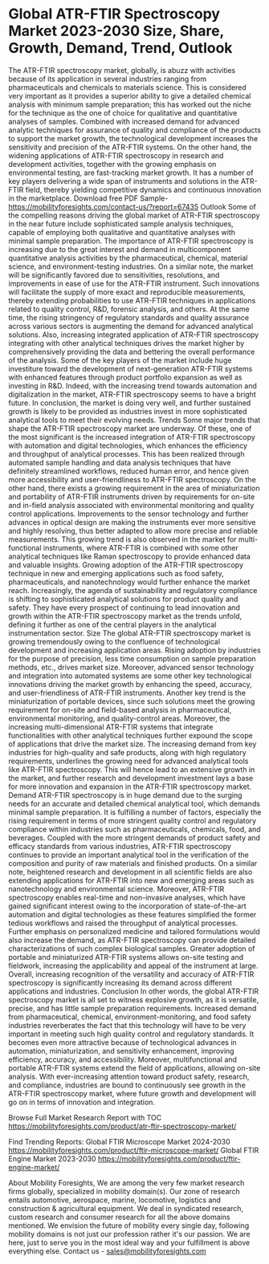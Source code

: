 # Global ATR-FTIR Spectroscopy Market 2023-2030 Size, Share, Growth, Demand, Trend, Outlook
The ATR-FTIR spectroscopy market, globally, is abuzz with activities because of its application in several industries ranging from pharmaceuticals and chemicals to materials science. This is considered very important as it provides a superior ability to give a detailed chemical analysis with minimum sample preparation; this has worked out the niche for the technique as the one of choice for qualitative and quantitative analyses of samples. Combined with increased demand for advanced analytic techniques for assurance of quality and compliance of the products to support the market growth, the technological development increases the sensitivity and precision of the ATR-FTIR systems. On the other hand, the widening applications of ATR-FTIR spectroscopy in research and development activities, together with the growing emphasis on environmental testing, are fast-tracking market growth. It has a number of key players delivering a wide span of instruments and solutions in the ATR-FTIR field, thereby yielding competitive dynamics and continuous innovation in the marketplace.
Download free PDF Sample- https://mobilityforesights.com/contact-us/?report=67435
Outlook
Some of the compelling reasons driving the global market of ATR-FTIR spectroscopy in the near future include sophisticated sample analysis techniques, capable of employing both qualitative and quantitative analyses with minimal sample preparation. The importance of ATR-FTIR spectroscopy is increasing due to the great interest and demand in multicomponent quantitative analysis activities by the pharmaceutical, chemical, material science, and environment-testing industries. On a similar note, the market will be significantly favored due to sensitivities, resolutions, and improvements in ease of use for the ATR-FTIR instrument. Such innovations will facilitate the supply of more exact and reproducible measurements, thereby extending probabilities to use ATR-FTIR techniques in applications related to quality control, R&D, forensic analysis, and others. At the same time, the rising stringency of regulatory standards and quality assurance across various sectors is augmenting the demand for advanced analytical solutions. Also, increasing integrated application of ATR-FTIR spectroscopy integrating with other analytical techniques drives the market higher by comprehensively providing the data and bettering the overall performance of the analysis. Some of the key players of the market include huge investiture toward the development of next-generation ATR-FTIR systems with enhanced features through product portfolio expansion as well as investing in R&D. Indeed, with the increasing trend towards automation and digitalization in the market, ATR-FTIR spectroscopy seems to have a bright future. In conclusion, the market is doing very well, and further sustained growth is likely to be provided as industries invest in more sophisticated analytical tools to meet their evolving needs.
Trends
Some major trends that shape the ATR-FTIR spectroscopy market are underway. Of these, one of the most significant is the increased integration of ATR-FTIR spectroscopy with automation and digital technologies, which enhances the efficiency and throughput of analytical processes. This has been realized through automated sample handling and data analysis techniques that have definitely streamlined workflows, reduced human error, and hence given more accessibility and user-friendliness to ATR-FTIR spectroscopy. On the other hand, there exists a growing requirement in the area of miniaturization and portability of ATR-FTIR instruments driven by requirements for on-site and in-field analysis associated with environmental monitoring and quality control applications. Improvements to the sensor technology and further advances in optical design are making the instruments ever more sensitive and highly resolving, thus better adapted to allow more precise and reliable measurements. This growing trend is also observed in the market for multi-functional instruments, where ATR-FTIR is combined with some other analytical techniques like Raman spectroscopy to provide enhanced data and valuable insights. Growing adoption of the ATR-FTIR spectroscopy technique in new and emerging applications such as food safety, pharmaceuticals, and nanotechnology would further enhance the market reach. Increasingly, the agenda of sustainability and regulatory compliance is shifting to sophisticated analytical solutions for product quality and safety. They have every prospect of continuing to lead innovation and growth within the ATR-FTIR spectroscopy market as the trends unfold, defining it further as one of the central players in the analytical instrumentation sector.
Size
The global ATR-FTIR spectroscopy market is growing tremendously owing to the confluence of technological development and increasing application areas. Rising adoption by industries for the purpose of precision, less time consumption on sample preparation methods, etc., drives market size. Moreover, advanced sensor technology and integration into automated systems are some other key technological innovations driving the market growth by enhancing the speed, accuracy, and user-friendliness of ATR-FTIR instruments. Another key trend is the miniaturization of portable devices, since such solutions meet the growing requirement for on-site and field-based analysis in pharmaceutical, environmental monitoring, and quality-control areas. Moreover, the increasing multi-dimensional ATR-FTIR systems that integrate functionalities with other analytical techniques further expound the scope of applications that drive the market size. The increasing demand from key industries for high-quality and safe products, along with high regulatory requirements, underlines the growing need for advanced analytical tools like ATR-FTIR spectroscopy. This will hence lead to an extensive growth in the market, and further research and development investment lays a base for more innovation and expansion in the ATR-FTIR spectroscopy market.
Demand 
ATR-FTIR spectroscopy is in huge demand due to the surging needs for an accurate and detailed chemical analytical tool, which demands minimal sample preparation. It is fulfilling a number of factors, especially the rising requirement in terms of more stringent quality control and regulatory compliance within industries such as pharmaceuticals, chemicals, food, and beverages. Coupled with the more stringent demands of product safety and efficacy standards from various industries, ATR-FTIR spectroscopy continues to provide an important analytical tool in the verification of the composition and purity of raw materials and finished products. On a similar note, heightened research and development in all scientific fields are also extending applications for ATR-FTIR into new and emerging areas such as nanotechnology and environmental science. Moreover, ATR-FTIR spectroscopy enables real-time and non-invasive analyses, which have gained significant interest owing to the incorporation of state-of-the-art automation and digital technologies as these features simplified the former tedious workflows and raised the throughput of analytical processes. Further emphasis on personalized medicine and tailored formulations would also increase the demand, as ATR-FTIR spectroscopy can provide detailed characterizations of such complex biological samples. Greater adoption of portable and miniaturized ATR-FTIR systems allows on-site testing and fieldwork, increasing the applicability and appeal of the instrument at large. Overall, increasing recognition of the versatility and accuracy of ATR-FTIR spectroscopy is significantly increasing its demand across different applications and industries.
Conclusion
In other words, the global ATR-FTIR spectroscopy market is all set to witness explosive growth, as it is versatile, precise, and has little sample preparation requirements. Increased demand from pharmaceutical, chemical, environment-monitoring, and food safety industries reverberates the fact that this technology will have to be very important in meeting such high quality control and regulatory standards. It becomes even more attractive because of technological advances in automation, miniaturization, and sensitivity enhancement, improving efficiency, accuracy, and accessibility. Moreover, multifunctional and portable ATR-FTIR systems extend the field of applications, allowing on-site analysis. With ever-increasing attention toward product safety, research, and compliance, industries are bound to continuously see growth in the ATR-FTIR spectroscopy market, where future growth and development will go on in terms of innovation and integration.

Browse Full Market Research Report with TOC  https://mobilityforesights.com/product/atr-ftir-spectroscopy-market/

Find Trending Reports:
Global FTIR Microscope Market 2024-2030
https://mobilityforesights.com/product/ftir-microscope-market/
Global FTIR Engine Market 2023-2030
https://mobilityforesights.com/product/ftir-engine-market/

About Mobility Foresights,
We are among the very few market research firms globally, specialized in mobility domain(s). Our zone of research entails automotive, aerospace, marine, locomotive, logistics and construction & agricultural equipment. We deal in syndicated research, custom research and consumer research for all the above domains mentioned.
We envision the future of mobility every single day, following mobility domains is not just our profession rather it's our passion. We are here, just to serve you in the most ideal way and your fulfillment is above everything else. Contact us -  sales@mobilityforesights.com 

